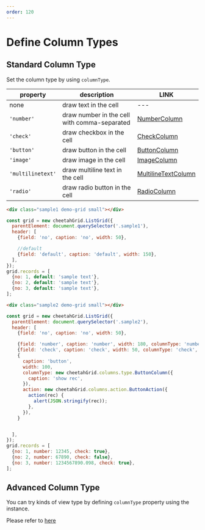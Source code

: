 ```yaml
---
order: 120
---
```


# Define Column Types

## Standard Column Type

Set the column type by using `columnType`.

| property          | description                                  | LINK                                            |
| ----------------- | -------------------------------------------- | ----------------------------------------------- |
| none              | draw text in the cell                        | ---                                             |
| `'number'`        | draw number in the cell with comma-separated | [NumberColumn](./NumberColumn.md)               |
| `'check'`         | draw checkbox in the cell                    | [CheckColumn](./CheckColumn.md)                 |
| `'button'`        | draw button in the cell                      | [ButtonColumn](./ButtonColumn.md)               |
| `'image'`         | draw image in the cell                       | [ImageColumn](./ImageColumn.md)                 |
| `'multilinetext'` | draw multiline text in the cell              | [MultilineTextColumn](./MultilineTextColumn.md) |
| `'radio'`         | draw radio button in the cell                | [RadioColumn](./RadioColumn.md)                 |

<code-preview>

```html
<div class="sample1 demo-grid small"></div>
```

```js
const grid = new cheetahGrid.ListGrid({
  parentElement: document.querySelector('.sample1'),
  header: [
    {field: 'no', caption: 'no', width: 50},

    //default
    {field: 'default', caption: 'default', width: 150},
  ],
});
grid.records = [
  {no: 1, default: 'sample text'},
  {no: 2, default: 'sample text'},
  {no: 3, default: 'sample text'},
];
```

</code-preview>

<code-preview>

```html
<div class="sample2 demo-grid small"></div>
```

```js
const grid = new cheetahGrid.ListGrid({
  parentElement: document.querySelector('.sample2'),
  header: [
    {field: 'no', caption: 'no', width: 50},

    {field: 'number', caption: 'number', width: 180, columnType: 'number'},
    {field: 'check', caption: 'check', width: 50, columnType: 'check', action: 'check'},
    {
      caption: 'button',
      width: 100,
      columnType: new cheetahGrid.columns.type.ButtonColumn({
        caption: 'show rec',
      }),
      action: new cheetahGrid.columns.action.ButtonAction({
        action(rec) {
          alert(JSON.stringify(rec));
        },
      }),
    }


  ],
});
grid.records = [
  {no: 1, number: 12345, check: true},
  {no: 2, number: 67890, check: false},
  {no: 3, number: 1234567890.098, check: true},
];
```

</code-preview>

## Advanced Column Type

You can try kinds of view type by defining `columnType` property using the instance.  

Please refer to [here](./Classes.md)
